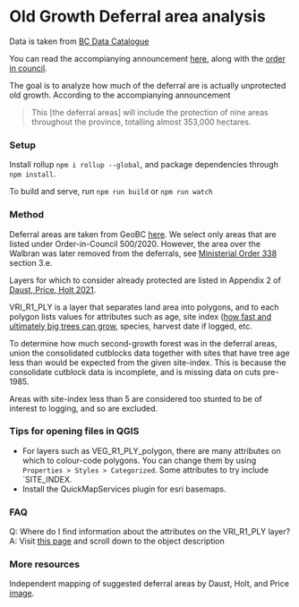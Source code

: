 # Old Growth Deferral area analysis
Data is taken from [BC Data Catalogue](https://catalogue.data.gov.bc.ca/dataset/fadm-designated-areas#edc-pow)

You can read the accompianying announcement [here](https://news.gov.bc.ca/releases/2020FLNR0058-001711), along with the [order in council](https://www.bclaws.gov.bc.ca/civix/document/id/bcgaz2/bcgaz2/v63n18_228-2020).

The goal is to analyze how much of the deferral are is actually unprotected old growth.  According to the accompianying announcement
> This [the deferral areas] will include the protection of nine areas throughout the province, totalling almost 353,000 hectares.

### Setup

Install rollup `npm i rollup --global`, and package dependencies through `npm install`.  

To build and serve, run `npm run build` or `npm run watch`

### Method
Deferral areas are taken from GeoBC [here](https://catalogue.data.gov.bc.ca/dataset/fadm-designated-areas).  We select only areas that are listed under Order-in-Council 500/2020.  However, the area over the Walbran was later removed from the deferrals, see [Ministerial Order 338](https://www.bclaws.gov.bc.ca/civix/document/id/mo/mo/m0338_2020) section 3.e.

Layers for which to consider already protected are listed in Appendix 2 of [Daust, Price, Holt 2021](https://veridianecological.files.wordpress.com/2021/05/og_deferral_technical-and-summary_may14_2021_final-3.pdf).

VRI_R1_PLY is a layer that separates land area into polygons, and to each polygon lists values for attributes such as age, site index ([how fast and ultimately big trees can grow](https://www2.gov.bc.ca/assets/gov/environment/plants-animals-and-ecosystems/ecosystems/sibecbackgrounder_jan2015.pdf), species, harvest date if logged, etc.

To determine how much second-growth forest was in the deferral areas, union the consolidated cutblocks data together with sites that have tree age less than would be expected from the given site-index.  This is because the consolidate cutblock data is incomplete, and is missing data on cuts pre-1985.

Areas with site-index less than 5 are considered too stunted to be of interest to logging, and so are excluded.




### Tips for opening files in QGIS

- For layers such as VEG_R1_PLY_polygon, there are many attributes on which to colour-code polygons.  You can change them by using `Properties > Styles > Categorized`.  Some attributes to try include `SITE_INDEX.
- Install the QuickMapServices plugin for esri basemaps.


### FAQ
Q: Where do I find information about the attributes on the VRI_R1_PLY layer?
A: Visit [this page](https://catalogue.data.gov.bc.ca/dataset/vri-2020-forest-vegetation-composite-layers-all-layers-)  and scroll down to the object description


### More resources
Independent mapping of suggested deferral areas by Daust, Holt, and Price [image](https://veridianecological.files.wordpress.com/2021/05/candidate-deferral_plusharvest_may14_large.jpg).
